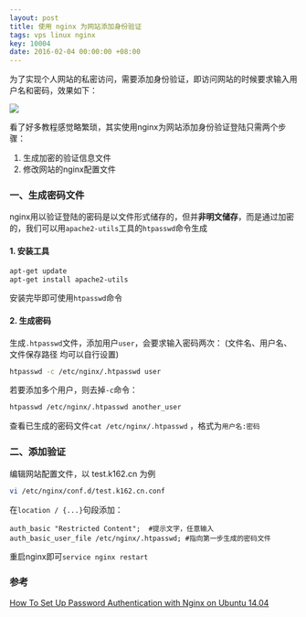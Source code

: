 ```yaml
---
layout: post
title: 使用 nginx 为网站添加身份验证
tags: vps linux nginx
key: 10004
date: 2016-02-04 00:00:00 +08:00
---
```


为了实现个人网站的私密访问，需要添加身份验证，即访问网站的时候要求输入用户名和密码，效果如下：

![](http://ors3vio5q.bkt.clouddn.com/17-10-13/75481446.jpg)

看了好多教程感觉略繁琐，其实使用nginx为网站添加身份验证登陆只需两个步骤：

1. 生成加密的验证信息文件
2. 修改网站的nginx配置文件

### 一、生成密码文件

nginx用以验证登陆的密码是以文件形式储存的，但并**非明文储存**，而是通过加密的，我们可以用`apache2-utils`工具的`htpasswd`命令生成

#### 1. 安装工具

```bash
apt-get update
apt-get install apache2-utils
```

安装完毕即可使用`htpasswd`命令

#### 2. 生成密码

生成`.htpasswd`文件，添加用户`user`，会要求输入密码两次：
(文件名、用户名、文件保存路径 均可以自行设置)

```bash
htpasswd -c /etc/nginx/.htpasswd user
```

若要添加多个用户，则去掉`-c`命令：

```bash
htpasswd /etc/nginx/.htpasswd another_user
```

查看已生成的密码文件`cat /etc/nginx/.htpasswd`
，格式为`用户名:密码`

### 二、添加验证

编辑网站配置文件，以 test.k162.cn 为例

```bash
vi /etc/nginx/conf.d/test.k162.cn.conf
```

在`location / {...}`句段添加：

```nginx
auth_basic "Restricted Content";  #提示文字，任意输入
auth_basic_user_file /etc/nginx/.htpasswd; #指向第一步生成的密码文件
```

重启nginx即可`service nginx restart`

### 参考
[How To Set Up Password Authentication with Nginx on Ubuntu 14.04](https://www.digitalocean.com/community/tutorials/how-to-set-up-password-authentication-with-nginx-on-ubuntu-14-04)
